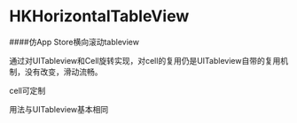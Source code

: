 # HKHorizontalTableView
####仿App Store横向滚动tableview

通过对UITableview和Cell旋转实现，对cell的复用仍是UITableview自带的复用机制，没有改变，滑动流畅。

cell可定制

用法与UITableview基本相同
